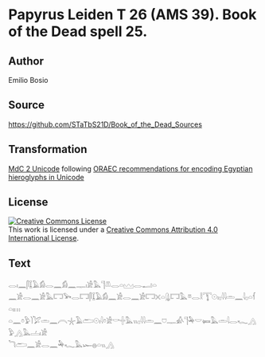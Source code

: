 # Papyrus Leiden T 26 (AMS 39). Book of the Dead spell 25.

## Author 

Emilio Bosio

## Source 

https://github.com/STaTbS21D/Book_of_the_Dead_Sources

## Transformation 

[MdC 2 Unicode](https://statbs21d.github.io/mdc2unicode.html) following [ORAEC recommendations for encoding Egyptian hieroglyphs in Unicode](https://github.com/oraec/recommendations-encoding-hieroglyphs)

## License 

<a rel="license" href="http://creativecommons.org/licenses/by/4.0/"><img alt="Creative Commons License" style="border-width:0" src="https://i.creativecommons.org/l/by/4.0/88x31.png" /></a><br />This work is licensed under a <a rel="license" href="http://creativecommons.org/licenses/by/4.0/">Creative Commons Attribution 4.0 International License</a>.

## Text 

<hiero><rubrum>𓂋𓏤𓈖𓋴𓆼𓄿𓀁𓂋𓈖𓀁𓈖𓊃𓏤𓀀</rubrum>𓅓𓊹𓌨𓂋𓏏𓈉𓂋𓂝𓏏<br>
𓈖𓀀𓂋𓈖𓀀𓅓𓉐𓅨𓂋𓉐𓋴𓆼𓄿𓀁𓈖𓀀𓂋𓈖𓀀𓉐𓏴𓏏𓊮𓉐𓅓𓎼𓂋𓎛𓇰𓇳𓏤𓊪𓇋𓇋𓏛𓈖𓇋𓊪𓏏𓆳𓏏𓏤𓏥<br>
𓏏𓈖𓏌𓅱𓌙𓅯𓏛𓈖𓇹𓇼𓄿𓂧𓇳𓏤𓇋𓏌𓀀𓎡𓏶𓅓𓏭𓊪𓇋𓇋𓏛𓈖𓈞𓊃𓀉𓊹𓅆𓎟𓍃𓅓𓏛𓇋𓂋𓆑𓂻𓅱𓂻𓅓𓐟𓏤𓀀<br>
𓆓𓂧𓈖𓀀𓂋𓈖𓅆𓆑𓅓𓆱𓐍𓏏𓏭𓂻<br></hiero>